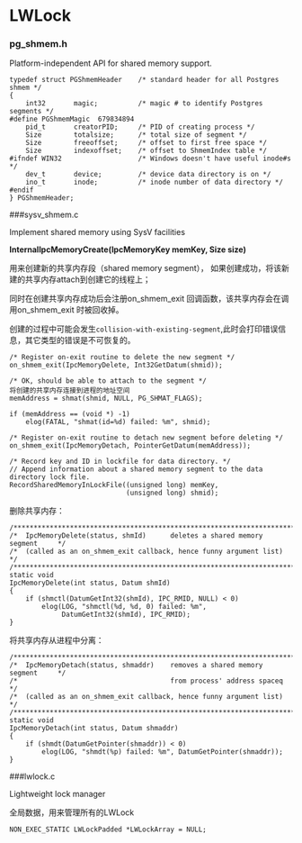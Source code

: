 # LWLock

### pg_shmem.h

Platform-independent API for shared memory support.

```
typedef struct PGShmemHeader	/* standard header for all Postgres shmem */
{
	int32		magic;			/* magic # to identify Postgres segments */
#define PGShmemMagic  679834894
	pid_t		creatorPID;		/* PID of creating process */
	Size		totalsize;		/* total size of segment */
	Size		freeoffset;		/* offset to first free space */
	Size		indexoffset;	/* offset to ShmemIndex table */
#ifndef WIN32					/* Windows doesn't have useful inode#s */
	dev_t		device;			/* device data directory is on */
	ino_t		inode;			/* inode number of data directory */
#endif
} PGShmemHeader;
```

###sysv_shmem.c

Implement shared memory using SysV facilities

**InternalIpcMemoryCreate(IpcMemoryKey memKey, Size size)**

用来创建新的共享内存段（shared memory segment）， 如果创建成功，将该新建的共享内存attach到创建它的线程上；

同时在创建共享内存成功后会注册on_shmem_exit 回调函数，该共享内存会在调用on_shmem_exit 时被回收掉。

创建的过程中可能会发生`collision-with-existing-segment`,此时会打印错误信息，其它类型的错误是不可恢复的。

```
/* Register on-exit routine to delete the new segment */
on_shmem_exit(IpcMemoryDelete, Int32GetDatum(shmid));

/* OK, should be able to attach to the segment */
将创建的共享内存连接到进程的地址空间
memAddress = shmat(shmid, NULL, PG_SHMAT_FLAGS);

if (memAddress == (void *) -1)
	elog(FATAL, "shmat(id=%d) failed: %m", shmid);

/* Register on-exit routine to detach new segment before deleting */
on_shmem_exit(IpcMemoryDetach, PointerGetDatum(memAddress));

/* Record key and ID in lockfile for data directory. */
// Append information about a shared memory segment to the data directory lock file.
RecordSharedMemoryInLockFile((unsigned long) memKey,
							 (unsigned long) shmid); 
```

删除共享内存：

```
/****************************************************************************/
/*	IpcMemoryDelete(status, shmId)		deletes a shared memory segment		*/
/*	(called as an on_shmem_exit callback, hence funny argument list)		*/
/****************************************************************************/
static void
IpcMemoryDelete(int status, Datum shmId)
{
	if (shmctl(DatumGetInt32(shmId), IPC_RMID, NULL) < 0)
		elog(LOG, "shmctl(%d, %d, 0) failed: %m",
			 DatumGetInt32(shmId), IPC_RMID);
}
```

将共享内存从进程中分离：

```
/****************************************************************************/
/*	IpcMemoryDetach(status, shmaddr)	removes a shared memory segment		*/
/*										from process' address spaceq		*/
/*	(called as an on_shmem_exit callback, hence funny argument list)		*/
/****************************************************************************/
static void
IpcMemoryDetach(int status, Datum shmaddr)
{
	if (shmdt(DatumGetPointer(shmaddr)) < 0)
		elog(LOG, "shmdt(%p) failed: %m", DatumGetPointer(shmaddr));
}
```



###lwlock.c

Lightweight lock manager

全局数据，用来管理所有的LWLock

```
NON_EXEC_STATIC LWLockPadded *LWLockArray = NULL;
```

